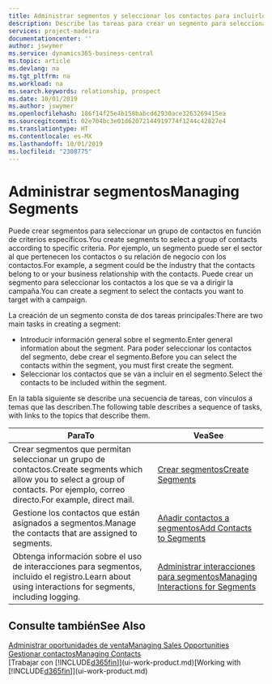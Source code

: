 ```yaml
---
title: Administrar segmentos y seleccionar los contactos para incluirlos | Documentos de Microsoft
description: Describe las tareas para crear un segmento para seleccionar un grupo de contactos según criterios específicos, por ejemplo, contactos de un determinado sector al que desee dirigirse.
services: project-madeira
documentationcenter: ''
author: jswymer
ms.service: dynamics365-business-central
ms.topic: article
ms.devlang: na
ms.tgt_pltfrm: na
ms.workload: na
ms.search.keywords: relationship, prospect
ms.date: 10/01/2019
ms.author: jswymer
ms.openlocfilehash: 186f14f25e4b158babcdd2930ace3263269415ea
ms.sourcegitcommit: 02e704bc3e01d62072144919774f1244c42827e4
ms.translationtype: HT
ms.contentlocale: es-MX
ms.lasthandoff: 10/01/2019
ms.locfileid: "2308775"
---
```

# <a name="managing-segments"></a><span data-ttu-id="0df61-103">Administrar segmentos</span><span class="sxs-lookup"><span data-stu-id="0df61-103">Managing Segments</span></span>
<span data-ttu-id="0df61-104">Puede crear segmentos para seleccionar un grupo de contactos en función de criterios específicos.</span><span class="sxs-lookup"><span data-stu-id="0df61-104">You create segments to select a group of contacts according to specific criteria.</span></span> <span data-ttu-id="0df61-105">Por ejemplo, un segmento puede ser el sector al que pertenecen los contactos o su relación de negocio con los contactos.</span><span class="sxs-lookup"><span data-stu-id="0df61-105">For example, a segment could be the industry that the contacts belong to or your business relationship with the contacts.</span></span> <span data-ttu-id="0df61-106">Puede crear un segmento para seleccionar los contactos a los que se va a dirigir la campaña.</span><span class="sxs-lookup"><span data-stu-id="0df61-106">You can create a segment to select the contacts you want to target with a campaign.</span></span>

<span data-ttu-id="0df61-107">La creación de un segmento consta de dos tareas principales:</span><span class="sxs-lookup"><span data-stu-id="0df61-107">There are two main tasks in creating a segment:</span></span>

* <span data-ttu-id="0df61-108">Introducir información general sobre el segmento.</span><span class="sxs-lookup"><span data-stu-id="0df61-108">Enter general information about the segment.</span></span> <span data-ttu-id="0df61-109">Para poder seleccionar los contactos del segmento, debe crear el segmento.</span><span class="sxs-lookup"><span data-stu-id="0df61-109">Before you can select the contacts within the segment, you must first create the segment.</span></span>
* <span data-ttu-id="0df61-110">Seleccionar los contactos que se van a incluir en el segmento.</span><span class="sxs-lookup"><span data-stu-id="0df61-110">Select the contacts to be included within the segment.</span></span>

<span data-ttu-id="0df61-111">En la tabla siguiente se describe una secuencia de tareas, con vínculos a temas que las describen.</span><span class="sxs-lookup"><span data-stu-id="0df61-111">The following table describes a sequence of tasks, with links to the topics that describe them.</span></span>

| <span data-ttu-id="0df61-112">Para</span><span class="sxs-lookup"><span data-stu-id="0df61-112">To</span></span> | <span data-ttu-id="0df61-113">Vea</span><span class="sxs-lookup"><span data-stu-id="0df61-113">See</span></span> |
| --- | --- |
| <span data-ttu-id="0df61-114">Crear segmentos que permitan seleccionar un grupo de contactos.</span><span class="sxs-lookup"><span data-stu-id="0df61-114">Create segments which allow you to select a group of contacts.</span></span> <span data-ttu-id="0df61-115">Por ejemplo, correo directo.</span><span class="sxs-lookup"><span data-stu-id="0df61-115">For example, direct mail.</span></span> |[<span data-ttu-id="0df61-116">Crear segmentos</span><span class="sxs-lookup"><span data-stu-id="0df61-116">Create Segments</span></span>](marketing-how-create-segment.md) |
| <span data-ttu-id="0df61-117">Gestione los contactos que están asignados a segmentos.</span><span class="sxs-lookup"><span data-stu-id="0df61-117">Manage the contacts that are assigned to segments.</span></span> |[<span data-ttu-id="0df61-118">Añadir contactos a segmentos</span><span class="sxs-lookup"><span data-stu-id="0df61-118">Add Contacts to Segments</span></span>](marketing-add-contact-segment.md) |
| <span data-ttu-id="0df61-119">Obtenga información sobre el uso de interacciones para segmentos, incluido el registro.</span><span class="sxs-lookup"><span data-stu-id="0df61-119">Learn about using interactions for segments, including logging.</span></span> |[<span data-ttu-id="0df61-120">Administrar interacciones para segmentos</span><span class="sxs-lookup"><span data-stu-id="0df61-120">Managing Interactions for Segments</span></span>](marketing-interaction-segments.md) |

## <a name="see-also"></a><span data-ttu-id="0df61-121">Consulte también</span><span class="sxs-lookup"><span data-stu-id="0df61-121">See Also</span></span>
[<span data-ttu-id="0df61-122">Administrar oportunidades de venta</span><span class="sxs-lookup"><span data-stu-id="0df61-122">Managing Sales Opportunities</span></span>](marketing-manage-sales-opportunities.md)  
[<span data-ttu-id="0df61-123">Gestionar contactos</span><span class="sxs-lookup"><span data-stu-id="0df61-123">Managing Contacts</span></span>](marketing-contacts.md)  
<span data-ttu-id="0df61-124">[Trabajar con [!INCLUDE[d365fin](includes/d365fin_md.md)]](ui-work-product.md)</span><span class="sxs-lookup"><span data-stu-id="0df61-124">[Working with [!INCLUDE[d365fin](includes/d365fin_md.md)]](ui-work-product.md)</span></span>
